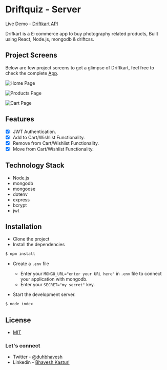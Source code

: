 # Driftquiz - Server

Live Demo - [Driftkart API](https://driftkart-server.herokuapp.com/)

Drifkart is a E-commerce app to buy photography related products, Built using React, Node.js, mongodb & driftcss.

## Project Screens

Below are few project screens to get a glimpse of Driftkart, feel free to check the complete [App](https://driftkart.netlify.app).

![Home Page](https://res.cloudinary.com/duhbhavesh/image/upload/v1626514790/readme%20images/driftkart/1_tv1xcj.jpg)

![Products Page](https://res.cloudinary.com/duhbhavesh/image/upload/v1626514790/readme%20images/driftkart/2_e8gp7c.jpg)

![Cart Page](https://res.cloudinary.com/duhbhavesh/image/upload/v1626514790/readme%20images/driftkart/3_q0dyti.jpg)

## Features

-  [x] JWT Authentication.
-  [x] Add to Cart/Wishlist Functionality.
-  [x] Remove from Cart/Wishlist Functionality.
-  [x] Move from Cart/Wishlist Functionality.

## Technology Stack

-  Node.js
-  mongodb
-  mongoose
-  dotenv
-  express
-  bcrypt
-  jwt

## Installation

-  Clone the project
-  Install the dependencies

```javascript
$ npm install
```

-  Create a `.env` file

   -  Enter your `MONGO_URL="enter your URL here"` in `.env` file to connect your application with mongodb.
   -  Enter your `SECRET="my secret"` key.

-  Start the development server.

```javascript
$ node index
```

## License

-  [MIT]()

### Let's connect

-  Twitter - [@duhbhavesh](https://twitter.com/duhbhavesh)
-  Linkedin - [Bhavesh Kasturi](https://www.linkedin.com/in/bhavesh-kasturi/)
